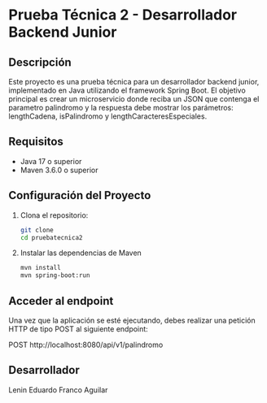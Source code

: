 # Prueba Técnica 2 - Desarrollador Backend Junior

## Descripción

Este proyecto es una prueba técnica para un desarrollador backend junior, implementado en Java utilizando el framework Spring Boot. El objetivo principal es crear un microservicio donde reciba un JSON que contenga el parametro palindromo y la respuesta debe mostrar los parámetros: lengthCadena, isPalindromo y lengthCaracteresEspeciales.

## Requisitos

- Java 17 o superior
- Maven 3.6.0 o superior

## Configuración del Proyecto

1. Clona el repositorio:
    ```bash
    git clone 
    cd pruebatecnica2

2. Instalar las dependencias de Maven
    ```bash
    mvn install
    mvn spring-boot:run


## Acceder al endpoint
Una vez que la aplicación se esté ejecutando, debes realizar una petición HTTP de tipo POST al siguiente endpoint:

POST http://localhost:8080/api/v1/palindromo

## Desarrollador

Lenin Eduardo Franco Aguilar
